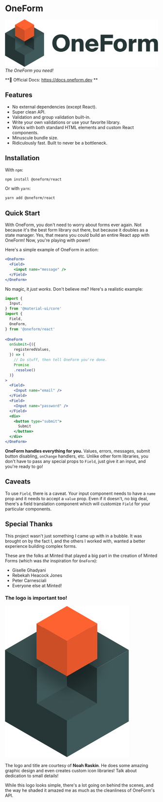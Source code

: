 # OneForm

[![OneForm logo](https://github.com/Sawtaytoes/OneForm/blob/master/docs/logos/oneform-cube-textdark.png?raw=true|alt=OneForm)](https://docs.oneform.dev)
_The OneForm you need!_

**📝 Official Docs: https://docs.oneform.dev **

## Features

* No external dependencies \(except React\).
* Super clean API.
* Validation and group validation built-in.
* Write your own validations or use your favorite library.
* Works with both standard HTML elements and custom React components.
* Minuscule bundle size.
* Ridiculously fast. Built to never be a bottleneck.

## Installation

With `npm`:

```bash
npm install @oneform/react
```

Or with `yarn`:

```bash
yarn add @oneform/react
```

## Quick Start

With OneForm, you don't need to worry about forms ever again. Not because it's the best form library out there, but because it doubles as a state manager. Yes, that means you could build an entire React app with OneForm! Now, you're playing with power!

Here's a simple example of OneForm in action:

```jsx
<OneForm>
  <Field>
    <input name="message" />
  </Field>
</OneForm>
```

No magic, it _just works_. Don't believe me? Here's a realistic example:

```jsx
import {
  Input,
} from '@material-ui/core'
import {
  Field,
  OneForm,
} from '@oneform/react'

<OneForm
  onSubmit={({
    registeredValues,
  }) => (
    // Do stuff, then tell OneForm you're done.
    Promise
    .resolve()
  )}
>
  <Field>
    <Input name="email" />
  </Field>
  <Field>
    <Input name="password" />
  </Field>
  <div>
    <button type="submit">
      Submit
    </button>
  </div>
</OneForm>
```

**OneForm handles everything for you.** Values, errors, messages, submit button disabling, `onChange` handlers, etc. Unlike other form libraries, you don't have to pass any special props to `Field`, just give it an input, and you're ready to go!

## Caveats

To use `Field`, there is a caveat. Your input component needs to have a `name` prop and it needs to accept a `value` prop. Even if it doesn't, no big deal, there's a field translation component which will customize `Field` for your particular components.

## Special Thanks

This project wasn't just something I came up with in a bubble. It was brought on by the fact I, and the others I worked with, wanted a better experience building complex forms.

These are the folks at Minted that played a big part in the creation of Minted Forms \(which was _the_ inspiration for `OneForm`\):

* Giselle Ghadyani
* Rebekah Heacock Jones
* Peter Carnesciali
* Everyone else at Minted!

### The logo is important too!
![Credit: Noah Raskin](https://github.com/Sawtaytoes/OneForm/blob/master/docs/logos/oneform-cube-master.svg?raw=true|alt=OneForm)

The logo and title are courtesy of **Noah Raskin**. He does some amazing graphic design and even creates custom icon libraries! Talk about dedication to small details!

While this logo looks simple, there's a lot going on behind the scenes, and the way he shaded it amazed me as much as the cleanliness of OneForm's API.
